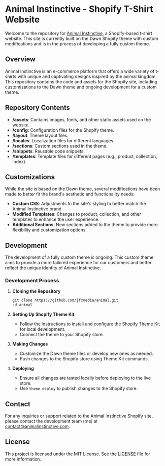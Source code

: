# Animal Instinctive - Shopify T-Shirt Website

Welcome to the repository for [Animal Instinctive](https://animalinstinctive.com), a Shopify-based t-shirt website. This site is currently built on the Dawn Shopify theme with custom modifications and is in the process of developing a fully custom theme.

## Overview

Animal Instinctive is an e-commerce platform that offers a wide variety of t-shirts with unique and captivating designs inspired by the animal kingdom. This repository contains the code and assets for the Shopify site, including customizations to the Dawn theme and ongoing development for a custom theme.

## Repository Contents

- **/assets**: Contains images, fonts, and other static assets used on the website.
- **/config**: Configuration files for the Shopify theme.
- **/layout**: Theme layout files.
- **/locales**: Localization files for different languages.
- **/sections**: Custom sections used in the theme.
- **/snippets**: Reusable code snippets.
- **/templates**: Template files for different pages (e.g., product, collection, index).

## Customizations

While the site is based on the Dawn theme, several modifications have been made to better fit the brand's aesthetic and functionality needs:

- **Custom CSS**: Adjustments to the site's styling to better match the Animal Instinctive brand.
- **Modified Templates**: Changes to product, collection, and other templates to enhance the user experience.
- **Additional Sections**: New sections added to the theme to provide more flexibility and customization options.

## Development

The development of a fully custom theme is ongoing. This custom theme aims to provide a more tailored experience for our customers and better reflect the unique identity of Animal Instinctive.

### Development Process

1. **Cloning the Repository**
   ```bash
   git clone https://github.com/jfxmedia/animal.git
   cd animal
   ```

2. **Setting Up Shopify Theme Kit**
   - Follow the instructions to install and configure the [Shopify Theme Kit](https://shopify.dev/themes/tools/theme-kit) for local development.
   - Connect the theme to your Shopify store.

3. **Making Changes**
   - Customize the Dawn theme files or develop new ones as needed.
   - Push changes to the Shopify store using Theme Kit commands.

4. **Deploying**
   - Ensure all changes are tested locally before deploying to the live store.
   - Use `theme deploy` to publish changes to the Shopify store.


## Contact

For any inquiries or support related to the Animal Instinctive Shopify site, please contact the development team (me) at [contact@animalinstinctive.com](mailto:contact@animalinstinctive.com).

## License

This project is licensed under the MIT License. See the [LICENSE](LICENSE) file for more information.
